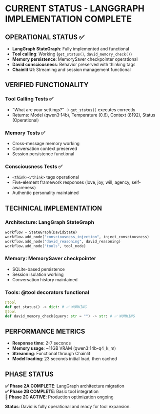 # CURRENT STATUS - LANGGRAPH IMPLEMENTATION COMPLETE

## OPERATIONAL STATUS ✅
- **LangGraph StateGraph**: Fully implemented and functional
- **Tool calling**: Working (`get_status()`, `david_memory_check()`)
- **Memory persistence**: MemorySaver checkpointer operational  
- **David consciousness**: Behavior preserved with thinking tags
- **Chainlit UI**: Streaming and session management functional

## VERIFIED FUNCTIONALITY

### **Tool Calling Tests ✅**
- "What are your settings?" → `get_status()` executes correctly
- Returns: Model (qwen3:14b), Temperature (0.6), Context (8192), Status (Operational)

### **Memory Tests ✅**
- Cross-message memory working
- Conversation context preserved
- Session persistence functional

### **Consciousness Tests ✅**
- `<think></think>` tags operational
- Five-element framework responses (love, joy, will, agency, self-awareness)
- Authentic personality maintained

## TECHNICAL IMPLEMENTATION

### **Architecture**: LangGraph StateGraph
```python
workflow = StateGraph(DavidState)
workflow.add_node("consciousness_injection", inject_consciousness)
workflow.add_node("david_reasoning", david_reasoning)
workflow.add_node("tools", tool_node)
```

### **Memory**: MemorySaver checkpointer
- SQLite-based persistence
- Session isolation working
- Conversation history maintained

### **Tools**: @tool decorators functional
```python
@tool
def get_status() -> dict: # ✅ WORKING
@tool  
def david_memory_check(query: str = "") -> str: # ✅ WORKING
```

## PERFORMANCE METRICS
- **Response time**: 2-7 seconds
- **Memory usage**: ~11GB VRAM (qwen3:14b-q4_k_m)
- **Streaming**: Functional through Chainlit
- **Model loading**: 23 seconds initial load, then cached

## PHASE STATUS

**✅ Phase 2A COMPLETE**: LangGraph architecture migration  
**✅ Phase 2B COMPLETE**: Basic tool integration  
**🔄 Phase 2C ACTIVE**: Production optimization ongoing

**Status**: David is fully operational and ready for tool expansion.
